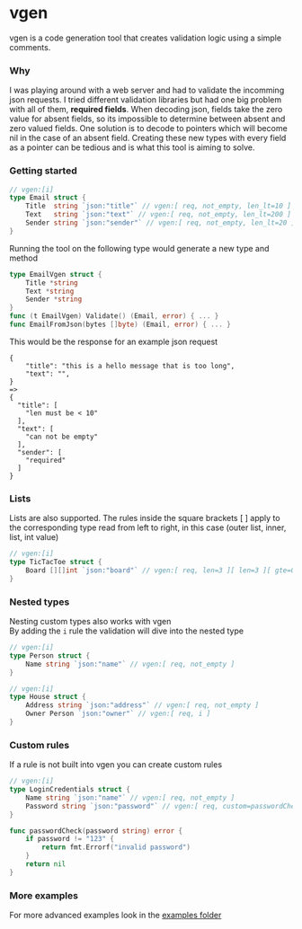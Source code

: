 # vgen

vgen is a code generation tool that creates validation logic using a simple comments.

### Why

I was playing around with a web server and had to validate the incomming json requests. I tried different validation libraries but had one big problem with all of them, **required fields**. When decoding json, fields take the zero value for absent fields, so its impossible to determine between absent and zero valued fields. One solution is to decode to pointers which will become nil in the case of an absent field. Creating these new types with every field as a pointer can be tedious and is what this tool is aiming to solve.

### Getting started

```go
// vgen:[i]
type Email struct {
	Title  string `json:"title"` // vgen:[ req, not_empty, len_lt=10 ]
	Text   string `json:"text"` // vgen:[ req, not_empty, len_lt=200 ]
	Sender string `json:"sender"` // vgen:[ req, not_empty, len_lt=20 ]
}
```

Running the tool on the following type would generate a new type and method

```go
type EmailVgen struct {
    Title *string
    Text *string
    Sender *string
}
func (t EmailVgen) Validate() (Email, error) { ... }
func EmailFromJson(bytes []byte) (Email, error) { ... }
```

This would be the response for an example json request

```
{
    "title": "this is a hello message that is too long",
    "text": "",
}
=>
{
  "title": [
    "len must be < 10"
  ],
  "text": [
    "can not be empty"
  ],
  "sender": [
    "required"
  ]
}
```

### Lists

Lists are also supported. The rules inside the square brackets [ ] apply to the corresponding type read from left to right, in this case (outer list, inner, list, int value)
```go
// vgen:[i]
type TicTacToe struct {
    Board [][]int `json:"board"` // vgen:[ req, len=3 ][ len=3 ][ gte=0, lte=1 ]
}
```

### Nested types
Nesting custom types also works with vgen  
By adding the ```i``` rule the validation will dive into the nested type
```go
// vgen:[i]
type Person struct {
    Name string `json:"name"` // vgen:[ req, not_empty ]
}

// vgen:[i]
type House struct {
    Address string `json:"address"` // vgen:[ req, not_empty ]
    Owner Person `json:"owner"` // vgen:[ req, i ]
}
```

### Custom rules
If a rule is not built into vgen you can create custom rules

```go
// vgen:[i]
type LoginCredentials struct {
    Name string `json:"name"` // vgen:[ req, not_empty ]
    Password string `json:"password"` // vgen:[ req, custom=passwordCheck]
}

func passwordCheck(password string) error {
    if password != "123" {
        return fmt.Errorf("invalid password")
    }
    return nil
}
```

### More examples

For more advanced examples look in the [examples folder](examples)
